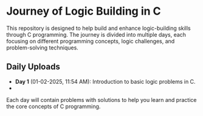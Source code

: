 # Journey of Logic Building in C

This repository is designed to help build and enhance logic-building skills through C programming. The journey is divided into multiple days, each focusing on different programming concepts, logic challenges, and problem-solving techniques.

## Daily Uploads

- **Day 1** (01-02-2025, 11:54 AM): Introduction to basic logic problems in C.
-

Each day will contain problems with solutions to help you learn and practice the core concepts of C programming.
